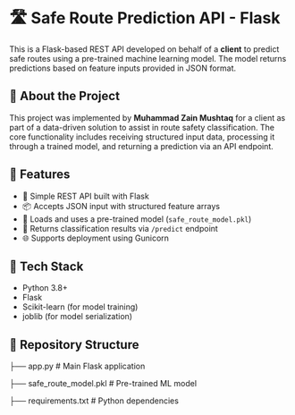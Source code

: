 # 🛣️ Safe Route Prediction API - Flask

This is a Flask-based REST API developed on behalf of a **client** to predict safe routes using a pre-trained machine learning model. The model returns predictions based on feature inputs provided in JSON format.

## 🤝 About the Project

This project was implemented by **Muhammad Zain Mushtaq** for a client as part of a data-driven solution to assist in route safety classification. The core functionality includes receiving structured input data, processing it through a trained model, and returning a prediction via an API endpoint.


## 🚀 Features

- 🔌 Simple REST API built with Flask
- 📦 Accepts JSON input with structured feature arrays
- 🤖 Loads and uses a pre-trained model (`safe_route_model.pkl`)
- 🔁 Returns classification results via `/predict` endpoint
- 🌐 Supports deployment using Gunicorn


## 🧠 Tech Stack

- Python 3.8+
- Flask
- Scikit-learn (for model training)
- joblib (for model serialization)


## 📁 Repository Structure
├── app.py # Main Flask application

├── safe_route_model.pkl # Pre-trained ML model

├── requirements.txt # Python dependencies
